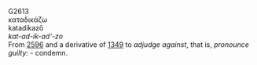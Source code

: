 <body>
  <p>G2613<br>  καταδικάζω  <br> katadikazō  <br><i>kat-ad-ik-ad‘-zo </i><br>From <a href="g2596.htm">2596</a> and a derivative of <a href="g1349.htm">1349</a>  to <i>adjudge</i> <i>against</i>, that is, <i>pronounce</i> <i>guilty:</i> - condemn.<br></p>
 </body>